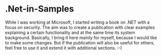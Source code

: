 # .Net-in-Samples
While I was working at Microsoft, I started writing a book on .NET with a focus on security. The aim was to create a publication with clear examples explaining a certain functionality and at the same time its system background. Basically, I bring it here mainly for myself, because I would like to make some changes. But if the publication will also be useful for others, feel free to use it and extend it with additional sections. :-)
